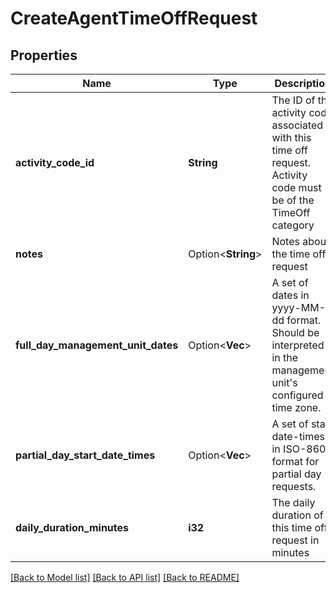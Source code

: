 # CreateAgentTimeOffRequest

## Properties

Name | Type | Description | Notes
------------ | ------------- | ------------- | -------------
**activity_code_id** | **String** | The ID of the activity code associated with this time off request. Activity code must be of the TimeOff category | 
**notes** | Option<**String**> | Notes about the time off request | [optional]
**full_day_management_unit_dates** | Option<**Vec<String>**> | A set of dates in yyyy-MM-dd format.  Should be interpreted in the management unit's configured time zone. | [optional]
**partial_day_start_date_times** | Option<**Vec<String>**> | A set of start date-times in ISO-8601 format for partial day requests. | [optional]
**daily_duration_minutes** | **i32** | The daily duration of this time off request in minutes | 

[[Back to Model list]](../README.md#documentation-for-models) [[Back to API list]](../README.md#documentation-for-api-endpoints) [[Back to README]](../README.md)


